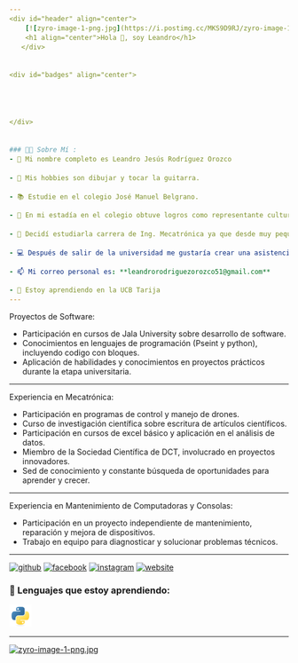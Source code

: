 ```yaml
---
<div id="header" align="center">
    [![zyro-image-1-png.jpg](https://i.postimg.cc/MKS9D9RJ/zyro-image-1-png.jpg)](https://postimg.cc/8sZdkBtZ)
    <h1 align="center">Hola 👋, soy Leandro</h1>
   </div>


<div id="badges" align="center">
   
    
   
 
</div>


### 👨‍💻 Sobre Mí :
- 🐼 Mi nombre completo es Leandro Jesús Rodríguez Orozco

- 🎼 Mis hobbies son dibujar y tocar la guitarra.

- 📚 Estudie en el colegio José Manuel Belgrano.

- 🏫 En mi estadía en el colegio obtuve logros como representante cultural de la promoción, participe en concursos de dibujo y también toque en varias ocasiones con mi banda para diferentes actividades ya sea dentro o fuera del colegio.

- 🦾 Decidí estudiarla carrera de Ing. Mecatrónica ya que desde muy pequeño siempre tuve demasiada curiosidad con los aparatos tecnológicos, a pesar de que no destaco en programación o matemáticas daré mi mejor esfuerzo para ser el mejor Ing. Mecatrónico.

- 💻 Después de salir de la universidad me gustaría crear una asistencia robótica para personas con discapacidades físicas: Un robot diseñado para ayudar a las personas con discapacidades físicas a realizar tareas cotidianas, como moverse dentro y fuera de la cama o levantar objetos pesados. También mencionar que tengo conocimiento muy básico con el lenguaje de programación python.

- 📫 Mi correo personal es: **leandrorodriguezorozco51@gmail.com**

- 🌱 Estoy aprendiendo en la UCB Tarija
---
```

Proyectos de Software:

- Participación en cursos de Jala University sobre desarrollo de software.
- Conocimientos en lenguajes de programación (Pseint y python), incluyendo codigo con bloques.
- Aplicación de habilidades y conocimientos en proyectos prácticos durante la etapa universitaria.
---
Experiencia en Mecatrónica:

- Participación en programas de control y manejo de drones.
- Curso de investigación científica sobre escritura de artículos científicos.
- Participación en cursos de excel básico y aplicación en el análisis de datos.
- Miembro de la Sociedad Científica de DCT, involucrado en proyectos innovadores.
- Sed de conocimiento y constante búsqueda de oportunidades para aprender y crecer.
---
Experiencia en Mantenimiento de Computadoras y Consolas:

- Participación en un proyecto independiente de mantenimiento, reparación y mejora de dispositivos.
- Trabajo en equipo para diagnosticar y solucionar problemas técnicos.
---

[<img src='https://cdn.jsdelivr.net/npm/simple-icons@3.0.1/icons/github.svg' alt='github' height='40'>](https://github.com/LeandroJess)  [<img src='https://cdn.jsdelivr.net/npm/simple-icons@3.0.1/icons/facebook.svg' alt='facebook' height='40'>](https://www.facebook.com/leandrojesus.rodriguezorozco)  [<img src='https://cdn.jsdelivr.net/npm/simple-icons@3.0.1/icons/instagram.svg' alt='instagram' height='40'>](https://www.instagram.com/lexndro_jess04/)  [<img src='https://cdn.jsdelivr.net/npm/simple-icons@3.0.1/icons/icloud.svg' alt='website' height='40'>](https://matias.ma/nsfw/)  



<div align="left">
    <h3>🔨 Lenguajes que estoy aprendiendo:</h3>
        <img src="https://github.com/devicons/devicon/blob/master/icons/python/python-original.svg" title="Git" **alt="Git" width="40" height="40"/>
      </div>
</div>

---
[![zyro-image-1-png.jpg](https://i.postimg.cc/MKS9D9RJ/zyro-image-1-png.jpg)](https://postimg.cc/8sZdkBtZ)
